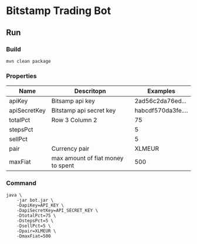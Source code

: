 
# Bitstamp Trading Bot

## Run

### Build
```
mvn clean package
```
### Properties
| Name | Descritopn | Examples |
|----- | ---------- | ------- | 
| apiKey| Bitsamp api key | 2ad56c2da76ed... |
| apiSecretKey | Bitstamp api secret key | habcdf570da3fe.... |
| totalPct | Row 3 Column 2 | 75 |
| stepsPct | | 5 |
| sellPct | | 5 |
| pair | Currency pair | XLMEUR |
| maxFiat | max amount of fiat money to spent | 500 |

### Command
```
java \
    -jar bot.jar \
    -DapiKey=API_KEY \
    -DapiSecretKey=API_SECRET_KEY \
    -DtotalPct=75 \
    -DstepsPct=5 \
    -DsellPct=5 \
    -Dpair=XLMEUR \
    -DmaxFiat=500
```